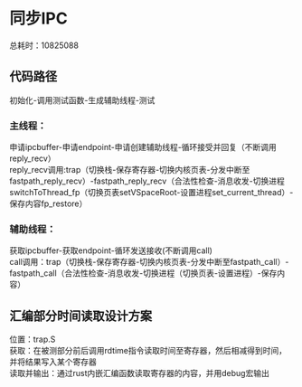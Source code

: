 # 同步IPC
总耗时：10825088  

## 代码路径
初始化-调用测试函数-生成辅助线程-测试  
### 主线程：
申请ipcbuffer-申请endpoint-申请创建辅助线程-循环接受并回复（不断调用reply_recv）  
reply_recv调用:trap（切换栈-保存寄存器-切换内核页表-分发中断至fastpath_reply_recv）-fastpath_reply_recv（合法性检查-消息收发-切换进程switchToThread_fp（切换页表setVSpaceRoot-设置进程set_current_thread）-保存内容fp_restore）
### 辅助线程：
获取ipcbuffer-获取endpoint-循环发送接收(不断调用call)  
call调用：trap（切换栈-保存寄存器-切换内核页表-分发中断至fastpath_call）-fastpath_call（合法性检查-消息收发-切换进程（切换页表-设置进程）-保存内容）
## 汇编部分时间读取设计方案
位置：trap.S  
获取：在被测部分前后调用rdtime指令读取时间至寄存器，然后相减得到时间，并将结果写入某个寄存器  
读取并输出：通过rust内嵌汇编函数读取寄存器的内容，并用debug宏输出
